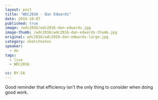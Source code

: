 ```yaml
---
layout: post
title: "WDC2016 - Dan Edwards"
date: 2016-10-07
published: true
image: /wdc2016/wdc2016-dan-edwards.jpg
image-thumb: /wdc2016/wdc2016-dan-edwards-thumb.jpg
original: wdc2016/wdc2016-dan-edwards-large.jpg
category: sketchnotes
speaker:
  - de
tags:
  - live
  - WDC2016

cc: BY-SA
---
```


Good reminder that efficiency isn't the only thing to consider when doing good work.
